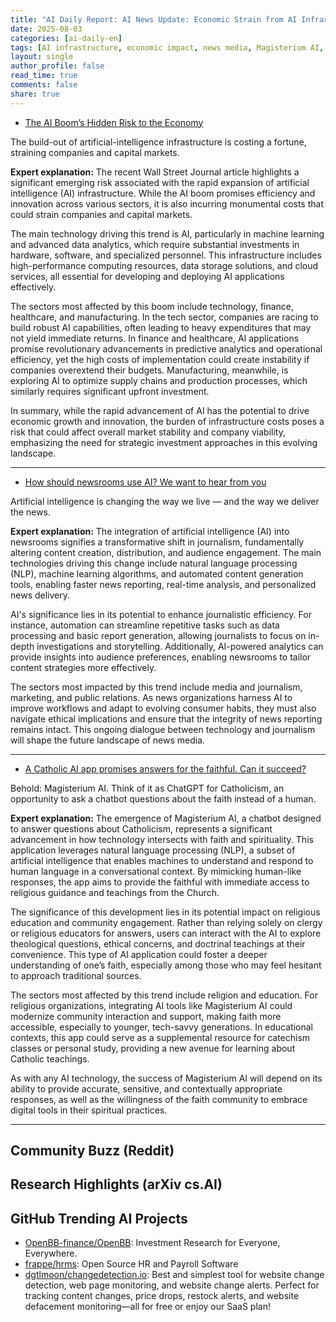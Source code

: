 ```yaml
---
title: "AI Daily Report: AI News Update: Economic Strain from AI Infrastructure, Evolving Newsroom Practices, and Faith-Based AI Solutions (2025-08-03)"
date: 2025-08-03
categories: [ai-daily-en]
tags: [AI infrastructure, economic impact, news media, Magisterium AI, Catholicism, technology ethics, chatbot solutions]
layout: single
author_profile: false
read_time: true
comments: false
share: true
---
```

- [The AI Boom’s Hidden Risk to the Economy](https://www.wsj.com/economy/the-ai-booms-hidden-risk-to-the-economy-731b00d6?gaa_at=eafs&gaa_n=ASWzDAhQQ_QuakKB9DBistq3w0YCWokVdaZuSWuVEos4tZnI80j7IfGtNu3z&gaa_ts=688ef05e&gaa_sig=Hb51zHqmqWNufbC2W3H0-4fBLYIlJkMNdpNcJ2FlzE2O_lwMoMcF9ed8HU8UR7kwWLIEP72pn_7s9MmmhPkuFg%3D%3D)

The build-out of artificial-intelligence infrastructure is costing a fortune, straining companies and capital markets.

**Expert explanation:**
The recent Wall Street Journal article highlights a significant emerging risk associated with the rapid expansion of artificial intelligence (AI) infrastructure. While the AI boom promises efficiency and innovation across various sectors, it is also incurring monumental costs that could strain companies and capital markets. 

The main technology driving this trend is AI, particularly in machine learning and advanced data analytics, which require substantial investments in hardware, software, and specialized personnel. This infrastructure includes high-performance computing resources, data storage solutions, and cloud services, all essential for developing and deploying AI applications effectively.

The sectors most affected by this boom include technology, finance, healthcare, and manufacturing. In the tech sector, companies are racing to build robust AI capabilities, often leading to heavy expenditures that may not yield immediate returns. In finance and healthcare, AI applications promise revolutionary advancements in predictive analytics and operational efficiency, yet the high costs of implementation could create instability if companies overextend their budgets. Manufacturing, meanwhile, is exploring AI to optimize supply chains and production processes, which similarly requires significant upfront investment.

In summary, while the rapid advancement of AI has the potential to drive economic growth and innovation, the burden of infrastructure costs poses a risk that could affect overall market stability and company viability, emphasizing the need for strategic investment approaches in this evolving landscape.

---
- [How should newsrooms use AI? We want to hear from you](https://www.shawlocal.com/news/2025/08/03/how-should-newsrooms-use-ai-we-want-to-hear-from-you/)

Artificial intelligence is changing the way we live — and the way we deliver the news.

**Expert explanation:**
The integration of artificial intelligence (AI) into newsrooms signifies a transformative shift in journalism, fundamentally altering content creation, distribution, and audience engagement. The main technologies driving this change include natural language processing (NLP), machine learning algorithms, and automated content generation tools, enabling faster news reporting, real-time analysis, and personalized news delivery.

AI's significance lies in its potential to enhance journalistic efficiency. For instance, automation can streamline repetitive tasks such as data processing and basic report generation, allowing journalists to focus on in-depth investigations and storytelling. Additionally, AI-powered analytics can provide insights into audience preferences, enabling newsrooms to tailor content strategies more effectively.

The sectors most impacted by this trend include media and journalism, marketing, and public relations. As news organizations harness AI to improve workflows and adapt to evolving consumer habits, they must also navigate ethical implications and ensure that the integrity of news reporting remains intact. This ongoing dialogue between technology and journalism will shape the future landscape of news media.

---
- [A Catholic AI app promises answers for the faithful. Can it succeed?](http://www.msn.com/en-us/news/world/a-catholic-ai-app-promises-answers-for-the-faithful-can-it-succeed/ar-AA1JDUR3?apiversion=v2&noservercache=1&domshim=1&renderwebcomponents=1&wcseo=1&batchservertelemetry=1&noservertelemetry=1)

Behold: Magisterium AI. Think of it as ChatGPT for Catholicism, an opportunity to ask a chatbot questions about the faith instead of a human.

**Expert explanation:**
The emergence of Magisterium AI, a chatbot designed to answer questions about Catholicism, represents a significant advancement in how technology intersects with faith and spirituality. This application leverages natural language processing (NLP), a subset of artificial intelligence that enables machines to understand and respond to human language in a conversational context. By mimicking human-like responses, the app aims to provide the faithful with immediate access to religious guidance and teachings from the Church.

The significance of this development lies in its potential impact on religious education and community engagement. Rather than relying solely on clergy or religious educators for answers, users can interact with the AI to explore theological questions, ethical concerns, and doctrinal teachings at their convenience. This type of AI application could foster a deeper understanding of one’s faith, especially among those who may feel hesitant to approach traditional sources.

The sectors most affected by this trend include religion and education. For religious organizations, integrating AI tools like Magisterium AI could modernize community interaction and support, making faith more accessible, especially to younger, tech-savvy generations. In educational contexts, this app could serve as a supplemental resource for catechism classes or personal study, providing a new avenue for learning about Catholic teachings.

As with any AI technology, the success of Magisterium AI will depend on its ability to provide accurate, sensitive, and contextually appropriate responses, as well as the willingness of the faith community to embrace digital tools in their spiritual practices.

---

## Community Buzz (Reddit)


## Research Highlights (arXiv cs.AI)


## GitHub Trending AI Projects
- [OpenBB-finance/OpenBB](OpenBB-finance/OpenBB): Investment Research for Everyone, Everywhere.
- [frappe/hrms](frappe/hrms): Open Source HR and Payroll Software
- [dgtlmoon/changedetection.io](dgtlmoon/changedetection.io): Best and simplest tool for website change detection, web page monitoring, and website change alerts. Perfect for tracking content changes, price drops, restock alerts, and website defacement monitoring—all for free or enjoy our SaaS plan!
